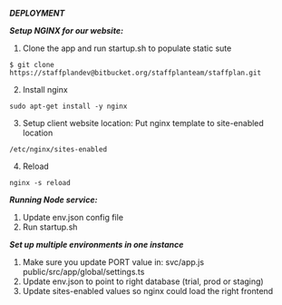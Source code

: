 ***DEPLOYMENT***

***Setup NGINX for our website:***
1. Clone the app and run startup.sh to populate static sute
```
$ git clone https://staffplandev@bitbucket.org/staffplanteam/staffplan.git
```
2. Install nginx
```
sudo apt-get install -y nginx
```
3. Setup client website location:
Put nginx template to site-enabled location
```
/etc/nginx/sites-enabled
```
4. Reload
```
nginx -s reload
```

***Running Node service:***
1. Update env.json config file
2. Run startup.sh 

***Set up multiple environments in one instance***
1. Make sure you update PORT value in:
svc/app.js
public/src/app/global/settings.ts
2. Update env.json to point to right database (trial, prod or staging)
3. Update sites-enabled values so nginx could load the right frontend
